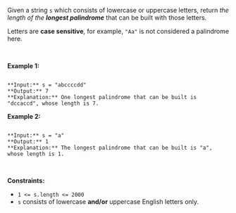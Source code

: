 
Given a string `s` which consists of lowercase or uppercase letters, return *the length of the **longest palindrome*** that can be built with those letters.


Letters are **case sensitive**, for example, `"Aa"` is not considered a palindrome here.


 


**Example 1:**



```

**Input:** s = "abccccdd"
**Output:** 7
**Explanation:** One longest palindrome that can be built is "dccaccd", whose length is 7.

```

**Example 2:**



```

**Input:** s = "a"
**Output:** 1
**Explanation:** The longest palindrome that can be built is "a", whose length is 1.

```

 


**Constraints:**


* `1 <= s.length <= 2000`
* `s` consists of lowercase **and/or** uppercase English letters only.


